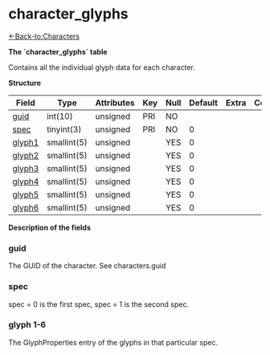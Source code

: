 # character\_glyphs

[<-Back-to:Characters](database-characters.md)

**The \`character\_glyphs\` table**

Contains all the individual glyph data for each character.

**Structure**

| Field       | Type        | Attributes | Key | Null | Default | Extra | Comment |
|-------------|-------------|------------|-----|------|---------|-------|---------|
| [guid][1]   | int(10)     | unsigned   | PRI | NO   |         |       |         |
| [spec][2]   | tinyint(3)  | unsigned   | PRI | NO   | 0       |       |         |
| [glyph1][3] | smallint(5) | unsigned   |     | YES  | 0       |       |         |
| [glyph2][4] | smallint(5) | unsigned   |     | YES  | 0       |       |         |
| [glyph3][5] | smallint(5) | unsigned   |     | YES  | 0       |       |         |
| [glyph4][6] | smallint(5) | unsigned   |     | YES  | 0       |       |         |
| [glyph5][7] | smallint(5) | unsigned   |     | YES  | 0       |       |         |
| [glyph6][8] | smallint(5) | unsigned   |     | YES  | 0       |       |         |

[1]: #guid
[2]: #spec
[3]: #glyph1
[4]: #glyph2
[5]: #glyph3
[6]: #glyph4
[7]: #glyph5
[8]: #glyph6

**Description of the fields**

### guid

The GUID of the character. See characters.guid

### spec

spec = 0 is the first spec, spec = 1 is the second spec.

### glyph 1-6

The GlyphProperties entry of the glyphs in that particular spec.
